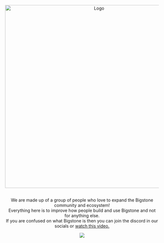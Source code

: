 <div align="center">
	
<a href="https://github.com/BigstoneDevelopment">
	<img src="https://github.com/BigstoneDevelopment/.github/blob/main/profile/banner.gif?raw=true" alt="Logo" width="600"/>
</a>

<p align="center">
	<br>
	We are made up of a group of people who love to expand the Bigstone community and ecosystem!<br>
	Everything here is to improve how people build and use Bigstone and not for anything else.<br>
	If you are confused on what Bigstone is then you can join the discord in our socials or <a href="https://www.youtube.com/watch?v=0IJjAAtt9Z0">watch this video.</a>
</p>
 
![](https://komarev.com/ghpvc/?username=BigstoneDevelopment&color=red)

</div>
